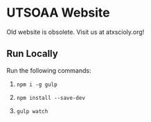 # UTSOAA Website

Old website is obsolete. Visit us at atxscioly.org!

## Run Locally

Run the following commands:

1. `npm i -g gulp`

2. `npm install --save-dev`

3. `gulp watch`
